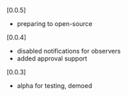 [0.0.5]

* preparing to open-source

[0.0.4]

* disabled notifications for observers
* added approval support

[0.0.3]

- alpha for testing, demoed
